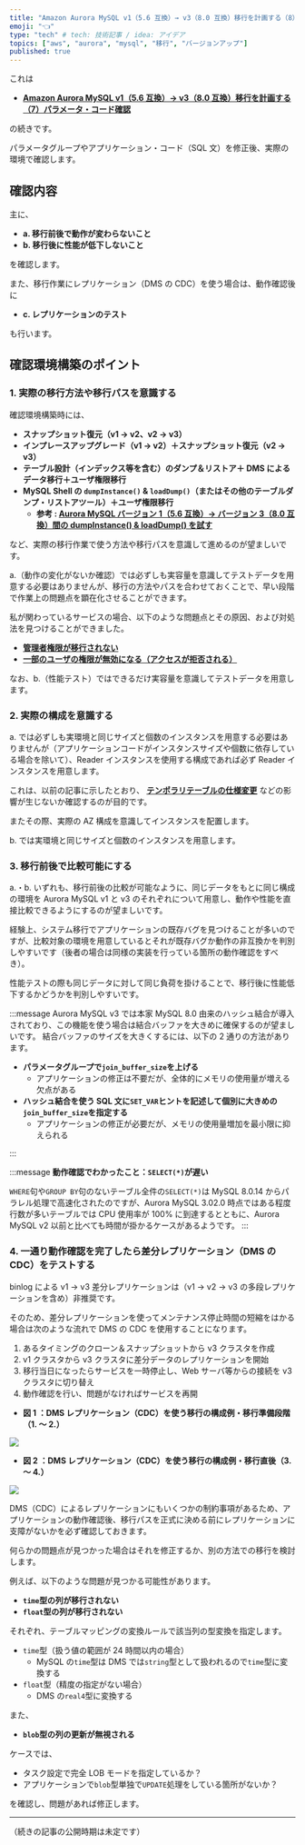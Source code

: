 ```yaml
---
title: "Amazon Aurora MySQL v1（5.6 互換）→ v3（8.0 互換）移行を計画する（8）動作確認"
emoji: "👈"
type: "tech" # tech: 技術記事 / idea: アイデア
topics: ["aws", "aurora", "mysql", "移行", "バージョンアップ"]
published: true
---
```


これは

- **[Amazon Aurora MySQL v1（5.6 互換）→ v3（8.0 互換）移行を計画する（7）パラメータ・コード確認](/hmatsu47/articles/aurora-mysql3-007-research-02)**

の続きです。

パラメータグループやアプリケーション・コード（SQL 文）を修正後、実際の環境で確認します。

## 確認内容

主に、

- **a. 移行前後で動作が変わらないこと**
- **b. 移行後に性能が低下しないこと**

を確認します。

また、移行作業にレプリケーション（DMS の CDC）を使う場合は、動作確認後に

- **c. レプリケーションのテスト**

も行います。

## 確認環境構築のポイント

### 1. 実際の移行方法や移行パスを意識する

確認環境構築時には、

- **スナップショット復元（v1 → v2、v2 → v3）**
- **インプレースアップグレード（v1 → v2）＋スナップショット復元（v2 → v3）**
- **テーブル設計（インデックス等を含む）のダンプ＆リストア＋ DMS によるデータ移行＋ユーザ権限移行**
- **MySQL Shell の `dumpInstance()` & `loadDump()`（またはその他のテーブルダンプ・リストアツール）＋ユーザ権限移行**
  - **参考 : [Aurora MySQL バージョン 1（5.6 互換）→ バージョン 3（8.0 互換）間の dumpInstance() & loadDump() を試す](https://qiita.com/hmatsu47/items/9db2ad8e8f41e44a54b7)**

など、実際の移行作業で使う方法や移行パスを意識して進めるのが望ましいです。

a.（動作の変化がないか確認）では必ずしも実容量を意識してテストデータを用意する必要はありませんが、移行の方法やパスを合わせておくことで、早い段階で作業上の問題点を顕在化させることができます。

私が関わっているサービスの場合、以下のような問題点とその原因、および対処法を見つけることができました。

- **[管理者権限が移行されない](https://qiita.com/hmatsu47/items/d3f34f39c28a4b802966#%E7%99%BA%E7%94%9F%E3%81%97%E3%81%9F%E5%95%8F%E9%A1%8C%E3%81%9D%E3%81%AE-1--%E7%AE%A1%E7%90%86%E8%80%85%E6%A8%A9%E9%99%90%E3%81%8C%E7%A7%BB%E8%A1%8C%E3%81%95%E3%82%8C%E3%81%AA%E3%81%84)**
- **[一部のユーザの権限が無効になる（アクセスが拒否される）](https://qiita.com/hmatsu47/items/d3f34f39c28a4b802966#%E7%99%BA%E7%94%9F%E3%81%97%E3%81%9F%E5%95%8F%E9%A1%8C%E3%81%9D%E3%81%AE-2--%E4%B8%80%E9%83%A8%E3%81%AE%E3%83%A6%E3%83%BC%E3%82%B6%E3%81%AE%E6%A8%A9%E9%99%90%E3%81%8C%E7%84%A1%E5%8A%B9%E3%81%AB%E3%81%AA%E3%82%8B%E3%82%A2%E3%82%AF%E3%82%BB%E3%82%B9%E3%81%8C%E6%8B%92%E5%90%A6%E3%81%95%E3%82%8C%E3%82%8B)**

なお、b.（性能テスト）ではできるだけ実容量を意識してテストデータを用意します。

### 2. 実際の構成を意識する

a. では必ずしも実環境と同じサイズと個数のインスタンスを用意する必要はありませんが（アプリケーションコードがインスタンスサイズや個数に依存している場合を除いて）、Reader インスタンスを使用する構成であれば必ず Reader インスタンスを用意します。

これは、以前の記事に示したとおり、 **[テンポラリテーブルの仕様変更](https://docs.aws.amazon.com/ja_jp/AmazonRDS/latest/AuroraUserGuide/AuroraMySQL.MySQL80.html#AuroraMySQL.mysql80-temp-tables-readers)** などの影響が生じないか確認するのが目的です。

またその際、実際の AZ 構成を意識してインスタンスを配置します。

b. では実環境と同じサイズと個数のインスタンスを用意します。

### 3. 移行前後で比較可能にする

a.・b. いずれも、移行前後の比較が可能なように、同じデータをもとに同じ構成の環境を Aurora MySQL v1 と v3 のそれぞれについて用意し、動作や性能を直接比較できるようにするのが望ましいです。

経験上、システム移行でアプリケーションの既存バグを見つけることが多いのですが、比較対象の環境を用意しているとそれが既存バグか動作の非互換かを判別しやすいです（後者の場合は同様の実装を行っている箇所の動作確認をすべき）。

性能テストの際も同じデータに対して同じ負荷を掛けることで、移行後に性能低下するかどうかを判別しやすいです。

:::message
Aurora MySQL v3 では本家 MySQL 8.0 由来のハッシュ結合が導入されており、この機能を使う場合は結合バッファを大きめに確保するのが望ましいです。
結合バッファのサイズを大きくするには、以下の 2 通りの方法があります。

- **パラメータグループで`join_buffer_size`を上げる**
  - アプリケーションの修正は不要だが、全体的にメモリの使用量が増える欠点がある
- **ハッシュ結合を使う SQL 文に`SET_VAR`ヒントを記述して個別に大きめの`join_buffer_size`を指定する**
  - アプリケーションの修正が必要だが、メモリの使用量増加を最小限に抑えられる

:::

:::message
**動作確認でわかったこと：`SELECT(*)`が遅い**

`WHERE`句や`GROUP BY`句のないテーブル全件の`SELECT(*)`は MySQL 8.0.14 からパラレル処理で高速化されたのですが、Aurora MySQL 3.02.0 時点ではある程度行数が多いテーブルでは CPU 使用率が 100% に到達するとともに、Aurora MySQL v2 以前と比べても時間が掛かるケースがあるようです。
:::

### 4. 一通り動作確認を完了したら差分レプリケーション（DMS の CDC）をテストする

binlog による v1 → v3 差分レプリケーションは（v1 → v2 → v3 の多段レプリケーションを含め）非推奨です。

そのため、差分レプリケーションを使ってメンテナンス停止時間の短縮をはかる場合は次のような流れで DMS の CDC を使用することになります。

1. あるタイミングのクローン＆スナップショットから v3 クラスタを作成
2. v1 クラスタから v3 クラスタに差分データのレプリケーションを開始
3. 移行当日になったらサービスを一時停止し、Web サーバ等からの接続を v3 クラスタに切り替え
4. 動作確認を行い、問題がなければサービスを再開

- **図 1 ：DMS レプリケーション（CDC）を使う移行の構成例・移行準備段階（1. 〜 2.）**

![](/images/aurora-mysql3-plan-book/dms_replication_before.png)

- **図 2 ：DMS レプリケーション（CDC）を使う移行の構成例・移行直後（3. 〜 4.）**

![](/images/aurora-mysql3-plan-book/dms_replication_after.png)

DMS（CDC）によるレプリケーションにもいくつかの制約事項があるため、アプリケーションの動作確認後、移行パスを正式に決める前にレプリケーションに支障がないかを必ず確認しておきます。

何らかの問題点が見つかった場合はそれを修正するか、別の方法での移行を検討します。

例えば、以下のような問題が見つかる可能性があります。

- **`time`型の列が移行されない**
- **`float`型の列が移行されない**

それぞれ、テーブルマッピングの変換ルールで該当列の型変換を指定します。

- `time`型（扱う値の範囲が 24 時間以内の場合）
  - MySQL の`time`型は DMS では`string`型として扱われるので`time`型に変換する
- `float`型（精度の指定がない場合）
  - DMS の`real4`型に変換する

また、

- **`blob`型の列の更新が無視される**

ケースでは、

- タスク設定で完全 LOB モードを指定しているか？
- アプリケーションで`blob`型単独で`UPDATE`処理をしている箇所がないか？

を確認し、問題があれば修正します。

---

（続きの記事の公開時期は未定です）
